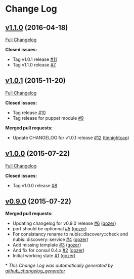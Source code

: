 # Change Log

## [v1.1.0](https://github.com/nubisproject/nubis-puppet-discovery/tree/v1.1.0) (2016-04-18)
[Full Changelog](https://github.com/nubisproject/nubis-puppet-discovery/compare/v1.0.1...v1.1.0)

**Closed issues:**

- Tag v1.0.1 release [\#11](https://github.com/nubisproject/nubis-puppet-discovery/issues/11)
- Tag v1.1.0 release [\#7](https://github.com/nubisproject/nubis-puppet-discovery/issues/7)

## [v1.0.1](https://github.com/nubisproject/nubis-puppet-discovery/tree/v1.0.1) (2015-11-20)
[Full Changelog](https://github.com/nubisproject/nubis-puppet-discovery/compare/v1.0.0...v1.0.1)

**Closed issues:**

- Tag  release [\#10](https://github.com/nubisproject/nubis-puppet-discovery/issues/10)
- Tag release for puppet module [\#9](https://github.com/nubisproject/nubis-puppet-discovery/issues/9)

**Merged pull requests:**

- Update CHANGELOG for v1.0.1 release [\#12](https://github.com/nubisproject/nubis-puppet-discovery/pull/12) ([tinnightcap](https://github.com/tinnightcap))

## [v1.0.0](https://github.com/nubisproject/nubis-puppet-discovery/tree/v1.0.0) (2015-07-22)
[Full Changelog](https://github.com/nubisproject/nubis-puppet-discovery/compare/v0.9.0...v1.0.0)

**Closed issues:**

- Tag v1.0.0 release [\#8](https://github.com/nubisproject/nubis-puppet-discovery/issues/8)

## [v0.9.0](https://github.com/nubisproject/nubis-puppet-discovery/tree/v0.9.0) (2015-07-22)
**Merged pull requests:**

- Updating changelog for v0.9.0 release [\#6](https://github.com/nubisproject/nubis-puppet-discovery/pull/6) ([gozer](https://github.com/gozer))
- port should be optionnal [\#5](https://github.com/nubisproject/nubis-puppet-discovery/pull/5) ([gozer](https://github.com/gozer))
- For consistancy rename to nubis::discovery::check and nubis::discovery::service [\#4](https://github.com/nubisproject/nubis-puppet-discovery/pull/4) ([gozer](https://github.com/gozer))
- Add missing template [\#3](https://github.com/nubisproject/nubis-puppet-discovery/pull/3) ([gozer](https://github.com/gozer))
- And fix for consul 0.4.x [\#2](https://github.com/nubisproject/nubis-puppet-discovery/pull/2) ([gozer](https://github.com/gozer))
- Initial working state [\#1](https://github.com/nubisproject/nubis-puppet-discovery/pull/1) ([gozer](https://github.com/gozer))



\* *This Change Log was automatically generated by [github_changelog_generator](https://github.com/skywinder/Github-Changelog-Generator)*